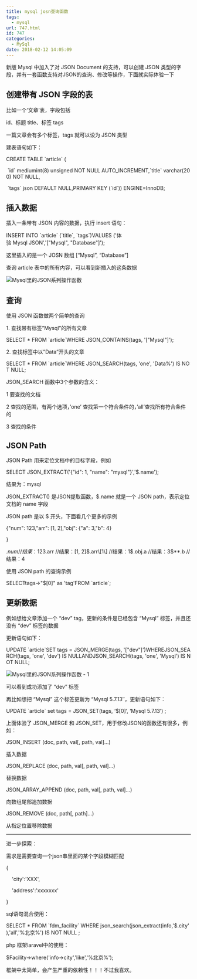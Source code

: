 ```yaml
---
title: mysql josn查询函数
tags:
  - mysql
url: 747.html
id: 747
categories:
  - MySql
date: 2018-02-12 14:05:09
---
```


新版 Mysql 中加入了对 JSON Document 的支持，可以创建 JSON 类型的字段，并有一套函数支持对JSON的查询、修改等操作，下面就实际体验一下

创建带有 JSON 字段的表
--------------

比如一个‘文章’表，字段包括

id、标题 title、标签 tags

一篇文章会有多个标签，tags 就可以设为 JSON 类型

建表语句如下：

CREATE TABLE \`article\` (

 \`id\` mediumint(8) unsigned NOT NULL AUTO_INCREMENT,\`title\` varchar(200) NOT NULL,

 \`tags\` json DEFAULT NULL,PRIMARY KEY (\`id\`)) ENGINE=InnoDB;

插入数据
----

插入一条带有 JSON 内容的数据，执行 insert 语句：

INSERT INTO \`article\` (\`title\`, \`tags\`)VALUES ('体验 Mysql JSON','\["Mysql", "Database"\]');

这里插入的是一个 JOSN 数组 \[“Mysql”, “Database”\]

查询 article 表中的所有内容，可以看到新插入的这条数据

![Mysql里的JSON系列操作函数](/ueditor/php/upload/image/20180212/1518415419158446.jpg)

  

  

查询
--

使用 JSON 函数做两个简单的查询

1. 查找带有标签”Mysql”的所有文章

SELECT * FROM \`article\`WHERE JSON_CONTAINS(tags, '\["Mysql"\]');

2. 查找标签中以”Data”开头的文章

SELECT * FROM \`article\`WHERE JSON_SEARCH(tags, 'one', 'Data%') IS NOT NULL;

JSON_SEARCH 函数中3个参数的含义：

1 要查找的文档

2 查找的范围，有两个选项，’one’ 查找第一个符合条件的，’all’查找所有符合条件的

3 查找的条件

JSON Path
---------

JSON Path 用来定位文档中的目标字段，例如

SELECT JSON_EXTRACT('{"id": 1, "name": "mysql"}','$.name');

结果为：mysql

JSON_EXTRACT() 是JSON提取函数，$.name 就是一个 JSON path，表示定位文档的 name 字段

JSON path 是以 $ 开头，下面看几个更多的示例

{"num": 123,"arr": \[1, 2\],"obj": {"a": 3,"b": 4}

}

$.num //结果：123$.arr //结果：\[1, 2\]$.arr\[1\] //结果：1$.obj.a //结果：3$**.b //结果：4

使用 JSON path 的查询示例

SELECTtags->"$\[0\]" as 'tag'FROM \`article\`;

更新数据
----

例如想给文章添加一个 “dev” tag，更新的条件是已经包含 “Mysql” 标签，并且还没有 “dev” 标签的数据

更新语句如下：

UPDATE \`article\`SET tags = JSON\_MERGE(tags, '\["dev"\]')WHEREJSON\_SEARCH(tags, 'one', 'dev') IS NULLANDJSON_SEARCH(tags, 'one', 'Mysql') IS NOT NULL;

  

  

![Mysql里的JSON系列操作函数 - 1](/ueditor/php/upload/image/20180212/1518415420309294.jpg)

  

  

可以看到成功添加了 “dev” 标签

再比如想把 “Mysql” 这个标签更新为 “Mysql 5.7.13″，更新语句如下：

UPDATE \`article\` set tags = JSON_SET(tags, ‘$\[0\]’, ‘Mysql 5.7.13’) ;

上面体验了 JSON\_MERGE 和 JSON\_SET，用于修改JSON的函数还有很多，例如：

JSON_INSERT (doc, path, val\[, path, val\]…)

插入数据

JSON_REPLACE (doc, path, val\[, path, val\]…)

替换数据

JSON\_ARRAY\_APPEND (doc, path, val\[, path, val\]…)

向数组尾部追加数据

JSON_REMOVE (doc, path\[, path\]…)

从指定位置移除数据

* * *

进一步探索：

需求是需要查询一个json串里面的某个字段模糊匹配

{

    'city':'XXX',  

    'address':'xxxxxxx'  

}

sql语句混合使用：

SELECT * FROM \`fdm\_facility\` WHERE json\_search(json_extract(info,'$.city'),'all','%北京%') IS NOT NULL ;

php 框架laravel中的使用：

$Facility->where('info->city','like','%北京%');

框架中太简单，会产生严重的依赖性！！！不过我喜欢。